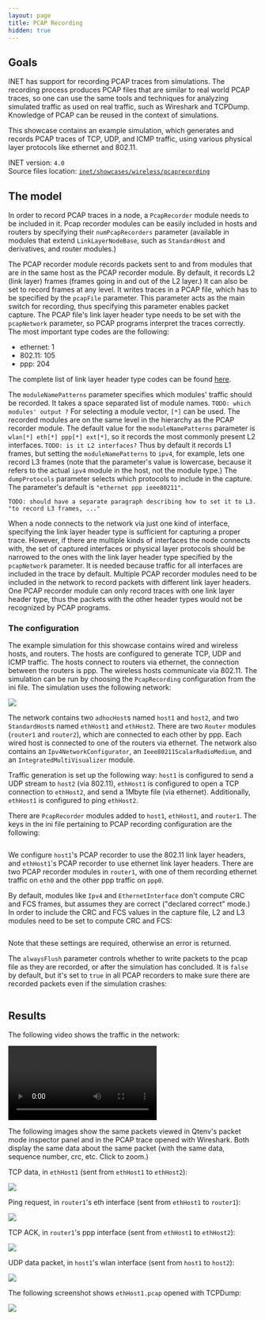 ```yaml
---
layout: page
title: PCAP Recording
hidden: true
---
```


## Goals

INET has support for recording PCAP traces from simulations. The recording
process produces PCAP files that are similar to real world PCAP traces,
so one can use the same tools and techniques for analyzing simulated traffic as used on real traffic, such as Wireshark and TCPDump. Knowledge of PCAP can be reused in the context of simulations.

This showcase contains an example simulation, which generates and records PCAP traces of TCP, UDP, and ICMP
traffic, using various physical layer protocols like ethernet and 802.11.

INET version: `4.0`<br>
Source files location: <a href="https://github.com/inet-framework/inet-showcases/tree/master/wireless/pcaprecording" target="_blank">`inet/showcases/wireless/pcaprecording`</a>

## The model

In order to record PCAP traces in a node, a `PcapRecorder` module needs to be included in it.
Pcap recorder modules can be easily included in hosts and routers by specifying their `numPcapRecorders` parameter (available in modules that extend `LinkLayerNodeBase`, such as  `StandardHost` and derivatives, and router modules.)

The PCAP recorder module records packets sent to and from modules that are in the same host as the PCAP recorder module. By default, it records L2 (link layer) frames (frames going in and out of the L2 layer.) It can also be set to record frames at any level. It writes traces in a PCAP file, which has to be specified by the `pcapFile` parameter.
This parameter acts as the main switch for recording, thus specifying this parameter enables packet capture. <!--The pcap recorder module also creates TCPDump-like output on the module log, if the `verbose` parameter is set to `true`. TODO: enable when its working-->
The PCAP file's link layer header type needs to be set with the `pcapNetwork` parameter, so PCAP programs interpret the traces correctly. The most important type codes are the following:

- ethernet: 1
- 802.11: 105
- ppp: 204

<!-- TODO: where to check other ones -->

The complete list of link layer header type codes can be found <a href="http://www.tcpdump.org/linktypes.html" target="_blank">here</a>.

<!-- TODO: how to record other level frames, like IPv4 -->

<!-- The modules to record can be specified by the `moduleNamePatterns` parameter, which takes
a space separated list of module names.  -->
The `moduleNamePatterns` parameter specifies which modules' traffic should be recorded. It takes a space separated list of module names. `TODO: which modules' output ?`
For selecting a module vector, `[*]` can be used. The recorded modules are on the same level in the hierarchy as the PCAP recorder module. The default value for the `moduleNamePatterns` parameter is `wlan[*] eth[*] ppp[*] ext[*]`, so it records the most commonly present L2 interfaces. `TODO: is it L2 interfaces?` Thus by default it records L1 frames, but setting the `moduleNamePatterns` to `ipv4`, for example, lets one record L3 frames (note that the parameter's value is lowercase, because it refers to the actual `ipv4` module in the host, not the module type.)
The `dumpProtocols` parameter selects which protocols to include in the capture. The parameter's default is `"ethernet ppp ieee80211"`.

`TODO: should have a separate paragraph describing how to set it to L3. "to record L3 frames, ..."`

When a node connects to the network via just one kind of interface, specifying the link layer header type is sufficient for capturing a proper trace. However, if there are multiple kinds of interfaces the node connects with, the set of captured interfaces or physical layer protocols should be narrowed to the ones with the link layer header type specified by the `pcapNetwork` parameter. It is needed because traffic for all interfaces are included in the trace by default.
Multiple PCAP recorder modules need to be included in the network to record packets with different link layer headers. One PCAP recorder module can only record traces with one link layer header type, thus the packets with the other header types would not be recognized by PCAP programs.

### The configuration

The example simulation for this showcase contains wired and wireless hosts, and routers.
The hosts are configured to generate TCP, UDP and ICMP traffic. The hosts connect to routers
via ethernet, the connection between the routers is ppp. The wireless hosts communicate via 802.11.
The simulation can be run by choosing the `PcapRecording` configuration from the ini file.
The simulation uses the following network:

<img class="screen" src="network2.png">

The network contains two `adhocHost`s named `host1` and `host2`, and two `StandardHost`s named `ethHost1` and `ethHost2`. There are two `Router` modules (`router1` and `router2`), which are connected to each other by ppp. Each wired host is connected to one of the routers via ethernet.
The network also contains an `Ipv4NetworkConfigurator`, an `Ieee80211ScalarRadioMedium`, and an `IntegratedMultiVisualizer` module.

Traffic generation is set up the following way: `host1` is configured to send a UDP stream to `host2` (via 802.11), `ethHost1` is configured to open a TCP connection to `ethHost2`, and send a 1Mbyte file (via ethernet). Additionally, `ethHost1` is configured to ping `ethHost2`.

There are `PcapRecorder` modules added to `host1`, `ethHost1`, and `router1`. The keys in the ini file pertaining to PCAP recording configuration are the following:

<!--
```
*.host1.numPcapRecorders = 1
*.host1.pcapRecorder[*].pcapNetwork = 105	# 802.11
*.host1.pcapRecorder[*].pcapFile = "results/host1.pcap"

*.ethHost1.numPcapRecorders = 1
*.ethHost1.pcapRecorder[*].pcapNetwork = 1	# ethernet
*.ethHost1.pcapRecorder[*].pcapFile = "results/ethHost1.pcap"

*.router1.numPcapRecorders = 2
*.router1.pcapRecorder[0].pcapNetwork = 204	# ppp
*.router1.pcapRecorder[0].moduleNamePatterns = "ppp[*]"
*.router1.pcapRecorder[0].pcapFile = "results/router1.ppp.pcap"
*.router1.pcapRecorder[1].pcapNetwork = 1	# ethernet
*.router1.pcapRecorder[1].pcapFile = "results/router1.eth.pcap"
*.router1.pcapRecorder[1].moduleNamePatterns = "eth[*]"
```
-->

<p>
<pre class="include" src="omnetpp.ini" from="host1.numPcapRecorders" until="verbose"></pre>
</p>

We configure `host1`'s PCAP recorder to use the 802.11 link layer headers, and `ethHost1`'s PCAP recorder to use ethernet link layer headers. There are two PCAP recorder modules in `router1`, with one of them recording ethernet traffic on `eth0` and the other ppp traffic on `ppp0`.
<!--Since `router1` has two different kinds of interfaces (eth and ppp), both of them can only be recorded using two pcap recorder modules, each set to the appropriate link layer header type. The `moduleNamePatterns` parameter is set to match the link layer header type, so only those packets are recorded. Otherwise, there would be packets that cant be made sense of by the pcap progams. TODO: not needed-->

By default, modules like `Ipv4` and `EthernetInterface` don't compute CRC and FCS frames, but assumes they are correct ("declared correct" mode.) In order to include the CRC and FCS values in the capture file, L2 and L3 modules need to be set to compute CRC and FCS:

<p>
<pre class="include" src="omnetpp.ini" from="crcMode" upto="fcsMode"></pre>
</p>

Note that these settings are required, otherwise an error is returned.

The `alwaysFlush` parameter controls whether to write packets to the pcap file as they are recorded, or after the simulation has concluded. It is `false` by default, but it's set to `true` in all PCAP recorders to make sure there are recorded packets even if the simulation crashes:

<p>
<pre class="include" src="omnetpp.ini" from="alwaysFlush" until=" "></pre>
</p>

## Results

The following video shows the traffic in the network:

<p>
<video autoplay loop controls src="pcap1.mp4" onclick="this.paused ? this.play() : this.pause();"></video>
<!--internal video recording, playback speed 1, no animation speed, run until first sendTimer (t=0.002), step, stop at about 10.5 seconds simulation time-->
</p>

The following images show the same packets viewed in Qtenv's packet mode inspector panel and in the PCAP trace opened with Wireshark. Both display the same data about the same packet (with the same data, sequence number, crc, etc. Click to zoom.)

TCP data, in `ethHost1` (sent from `ethHost1` to `ethHost2`):

<img class="screen" src="ethHost9.png" onclick="imageFullSizeZoom(this);" style="cursor:zoom-in">

Ping request, in `router1`'s eth interface (sent from `ethHost1` to `router1`):

<img class="screen" src="routerEth2_2.png" onclick="imageFullSizeZoom(this);" style="cursor:zoom-in">

<!--TODO: include packet list in on of the screenshot -> so you can click on a packet to see the details-->

TCP ACK, in `router1`'s ppp interface (sent from `ethHost1` to `ethHost2`):

<img class="screen" src="routerPPP3.png" onclick="imageFullSizeZoom(this);" style="cursor:zoom-in">

UDP data packet, in `host1`'s wlan interface (sent from `host1` to `host2`):

<img class="screen" src="wifi5.png" onclick="imageFullSizeZoom(this);" style="cursor:zoom-in">

The following screenshot shows `ethHost1.pcap` opened with TCPDump:

<img class="screen" src="tcpdump.png" onclick="imageFullSizeZoom(this);" style="cursor:zoom-in">
